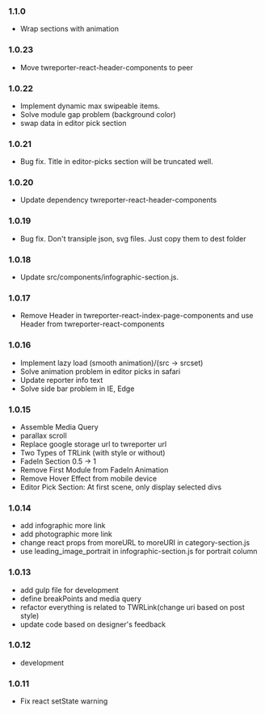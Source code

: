 ### 1.1.0
- Wrap sections with animation 

### 1.0.23
- Move twreporter-react-header-components to peer

### 1.0.22
- Implement dynamic max swipeable items.
- Solve module gap problem (background color)
- swap data in editor pick section

### 1.0.21
- Bug fix. Title in editor-picks section will be truncated well.

### 1.0.20
- Update dependency twreporter-react-header-components

### 1.0.19
- Bug fix. Don't transiple json, svg files. Just copy them to dest folder

### 1.0.18
- Update src/components/infographic-section.js.

### 1.0.17
- Remove Header in twreporter-react-index-page-components and use Header from twreporter-react-components

### 1.0.16
- Implement lazy load (smooth animation)/(src -> srcset)
- Solve animation problem in editor picks in safari
- Update reporter info text
- Solve side bar problem in IE, Edge

### 1.0.15
- Assemble Media Query
- parallax scroll
- Replace google storage url to twreporter url
- Two Types of TRLink (with style or without)
- FadeIn Section 0.5 -> 1
- Remove First Module from FadeIn Animation
- Remove Hover Effect from mobile device
- Editor Pick Section: At first scene, only display selected divs

### 1.0.14
- add infographic more link
- add photographic more link
- change react props from moreURL to moreURI in category-section.js
- use leading_image_portrait in infographic-section.js for portrait column

### 1.0.13
- add gulp file for development
- define breakPoints and media query
- refactor everything is related to TWRLink(change uri based on post style)
- update code based on designer's feedback

### 1.0.12
- development

### 1.0.11
- Fix react setState warning
